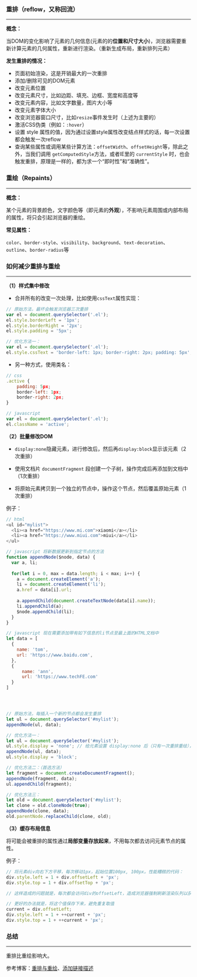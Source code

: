 ### 重排（reflow，又称回流）
---
**概念：**

当DOM的变化影响了元素的几何信息(元素的的**位置和尺寸大小**)，浏览器需要重新计算元素的几何属性，重新进行渲染。（重新生成布局，重新排列元素）

**发生重排的情况：**

- 页面初始渲染，这是开销最大的一次重排
- 添加/删除可见的DOM元素
- 改变元素位置
- 改变元素尺寸，比如边距、填充、边框、宽度和高度等
- 改变元素内容，比如文字数量，图片大小等
- 改变元素字体大小
- 改变浏览器窗口尺寸，比如`resize`事件发生时（上述为主要的）
- 激活CSS伪类（例如：`:hover`）
- 设置 style 属性的值，因为通过设置style属性改变结点样式的话，每一次设置都会触发一次reflow
- 查询某些属性或调用某些计算方法：`offsetWidth`、`offsetHeight`等，除此之外，当我们调用 `getComputedStyle`方法，或者IE里的 `currentStyle` 时，也会触发重排，原理是一样的，都为求一个“即时性”和“准确性”。

### 重绘（Repaints）
---
**概念：**

某个元素的背景颜色，文字颜色等（即元素的**外观**），不影响元素周围或内部布局的属性，将只会引起浏览器的重绘。

**常见属性：**

`color`、`border-style`、`visibility`、`background`、`text-decoration`、`outline`、`border-radius`等

### 如何减少重排与重绘
---
**（1）样式集中修改**

- 合并所有的改变一次处理，比如使用`cssText`属性实现：

```javascript
// 原始方法，最坏会触发浏览器三次重排
var el = document.querySelector('.el');
el.style.borderLeft = '1px';
el.style.borderRight = '2px';
el.style.padding = '5px';

// 优化方法一：
var el = document.querySelector('.el');
el.style.cssText = 'border-left: 1px; border-right: 2px; padding: 5px';
```

- 另一种方式，使用类名：

```javascript
// css 
.active {
    padding: 5px;
    border-left: 1px;
    border-right: 2px;
}

// javascript
var el = document.querySelector('.el');
el.className = 'active';
```

**（2）批量修改DOM**

- `display:none`隐藏元素，进行修改后，然后再`display:block`显示该元素（2次重排）

- 使用文档片 `documentFragment` 段创建一个子树，操作完成后再添加到文档中（1次重排）

- 将原始元素拷贝到一个独立的节点中，操作这个节点，然后覆盖原始元素（1次重排）

例子：

```javascript
// html
<ul id="mylist">
  <li><a href="https://www.mi.com">xiaomi</a></li>
  <li><a href="https://www.miui.com">miui</a></li>
</ul>

// javascript 将新数据更新到指定节点的方法
function appendNode($node, data) {
  var a, li;
  
  for(let i = 0, max = data.length; i < max; i++) {
    a = document.createElement('a');
    li = document.createElement('li');
    a.href = data[i].url;
    
    a.appendChild(document.createTextNode(data[i].name));
    li.appendChild(a);
    $node.appendChild(li);
  }
}

// javascript 现在需要添加带有如下信息的li节点至最上面的HTML文档中
let data = [
  {
    name: 'tom',
    url: 'https://www.baidu.com',
  },
  {
      name: 'ann',
      url: 'https://www.techFE.com'
  }
]




// 原始方法，每插入一个新的节点都会发生重排
let ul = document.querySelector('#mylist');
appendNode(ul, data);

// 优化方法一：
let ul = document.querySelector('#mylist');
ul.style.display = 'none'; // 给元素设置 display:none 后（只有一次重排重绘），元素便不会再存在在渲染树中，之后的操作将不会触发重排和重绘
appendNode(ul, data);
ul.style.display = 'block';

// 优化方法二：（首选方法）
let fragment = document.createDocumentFragment();
appendNode(fragment, data);
ul.appendChild(fragment);

// 优化方法三：
let old = document.querySelector('#mylist');
let clone = old.cloneNode(true);
appendNode(clone, data);
old.parentNode.replaceChild(clone, old);

```

**（3）缓存布局信息**

将可能会被重排的属性通过**局部变量存放起来**，不用每次都去访问元素节点的属性。

例子：

```javascript
// 将元素div向右下方平移，每次移动1px，起始位置100px, 100px。性能糟糕的代码：
div.style.left = 1 + div.offsetLeft + 'px';
div.style.top = 1 + div.offsetTop + 'px';

// 这样造成的问题就是，每次都会访问div的offsetLeft，造成浏览器强制刷新渲染队列以获取最新的offsetLeft值。

// 更好的办法就是，将这个值保存下来，避免重复取值
current = div.offsetLeft;
div.style.left = 1 + ++current + 'px';
div.style.top = 1 + ++current + 'px';
```

### 总结
---
重排比重绘影响大。

参考博客：[重排与重绘](https://juejin.cn/post/6844904083212468238#heading-0)、[添加链接描述](https://www.cnblogs.com/soyxiaobi/p/9963019.html)